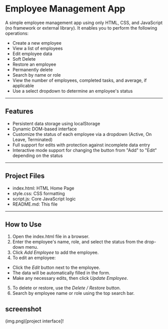 # Employee Management App

A simple employee management app using only HTML, CSS, and JavaScript (no framework or external library). It enables you to perform the following operations:

- Create a new employee
- View a list of employees
- Edit employee data
- Soft Delete
- Restore an employee
- Permanently delete
- Search by name or role
- View the number of employees, completed tasks, and average, if applicable
- Use a select dropdown to determine an employee's status

---

## Features

- Persistent data storage using localStorage
- Dynamic DOM-based interface
- Customize the status of each employee via a dropdown (Active, On Leave, Terminated)
- Full support for edits with protection against incomplete data entry
- Interactive mode support for changing the button from "Add" to "Edit" depending on the status

---

## Project Files

- index.html: HTML Home Page
-  style.css: CSS formatting
- script.js: Core JavaScript logic
- README.md: This file

---

## How to Use

1. Open the index.html file in a browser.
2. Enter the employee's name, role, and select the status from the drop-down menu.
3. Click *Add Employee* to add the employee.
4. To edit an employee:
- Click the *Edit* button next to the employee.
- The data will be automatically filled in the form.
- Make any necessary edits, then click *Update Employee*.
5. To delete or restore, use the *Delete / Restore* button.
6. Search by employee name or role using the top search bar.

## screenshot
(img.png)[project interface]!
